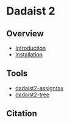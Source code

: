 # Dadaist 2

## Overview

- [Introduction](introduction.md)
- [Installation](installation.md)

## Tools

- [dadaist2-assigntax](tool/dadaist2-assigntax.md)
- [dadaist2-tree](tool/dadaist2-tree.md)

## Citation